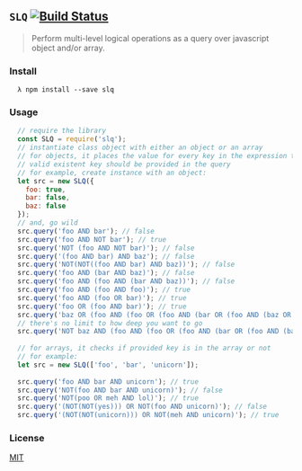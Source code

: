 ## `SLQ` [![Build Status](https://travis-ci.org/umayr/slq.svg?branch=master)](https://travis-ci.org/umayr/slq)
>Perform multi-level logical operations as a query over javascript object and/or array.

### Install
```
  λ npm install --save slq
```

### Usage
```javascript
  // require the library
  const SLQ = require('slq');
  // instantiate class object with either an object or an array
  // for objects, it places the value for every key in the expression to evaluate
  // valid existent key should be provided in the query
  // for example, create instance with an object:
  let src = new SLQ({
    foo: true,
    bar: false,
    baz: false
  });
  // and, go wild
  src.query('foo AND bar'); // false
  src.query('foo AND NOT bar'); // true
  src.query('NOT (foo AND NOT bar)'); // false
  src.query('(foo AND bar) AND baz'); // false
  src.query('NOT(NOT((foo AND bar) AND baz))'); // false
  src.query('foo AND (bar AND baz)'); // false
  src.query('foo AND (foo AND (bar AND baz))'); // false
  src.query('foo AND (foo AND foo)'); // true
  src.query('foo AND (foo OR bar)'); // true
  src.query('foo OR (foo AND bar)'); // true
  src.query('baz OR (foo AND (foo OR (foo AND (bar OR (foo AND (baz OR foo))))))'); // true
  // there's no limit to how deep you want to go
  src.query('NOT baz AND (foo AND (foo OR (foo AND (bar OR (foo AND (baz OR foo))))))'); // true
  
  // for arrays, it checks if provided key is in the array or not
  // for example:
  let src = new SLQ(['foo', 'bar', 'unicorn']);
  
  src.query('foo AND bar AND unicorn'); // true
  src.query('NOT(foo AND bar AND unicorn)'); // false
  src.query('NOT(poo OR meh AND lol)'); // true
  src.query('(NOT(NOT(yes))) OR NOT(foo AND unicorn)'); // false
  src.query('(NOT(NOT(unicorn))) OR NOT(meh AND unicorn)'); // true
```

### License
[MIT](https://github.com/umayr/slq/blob/master/LICENSE)
